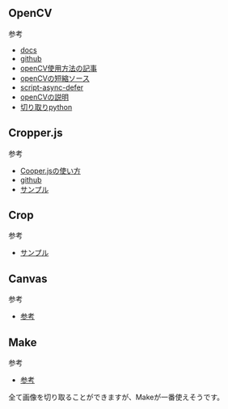 ## OpenCV
参考  
- [docs](https://docs.opencv.org/3.4/df/d0a/tutorial_js_intro.html)
- [github](https://github.com/opencv/opencv/releases)
- [openCV使用方法の記事](https://elsammit-beginnerblg.hatenablog.com/entry/2022/06/06/224303)
- [openCVの短縮ソース](https://docs.opencv.org/3.4.0/opencv.js)
- [script-async-defer](https://ja.javascript.info/script-async-defer)
- [openCVの説明](https://shikaku-mafia.com/opencv-javascript-how-to-use/)
- [切り取りpython](https://blog.capilano-fw.com/?p=1990#crop)


## Cropper.js
参考  
- [Cooper.jsの使い方](https://cpoint-lab.co.jp/article/202208/23302/)
- [github](https://github.com/fengyuanchen/cropperjs)
- [サンプル](https://cly7796.net/blog/javascript/try-using-cropper-js/)

## Crop
参考  
- [サンプル](https://qiita.com/yamazaki3104/items/abbcb88f573d3c5a4a40)

## Canvas
参考  
- [参考](https://step-learn.com/article/javascript/143-canvas-clip.html)

## Make
参考  
- [参考](https://kuroeveryday.blogspot.com/2017/09/how-to-trim-image-with-canvas.html)

全て画像を切り取ることができますが、Makeが一番使えそうです。
